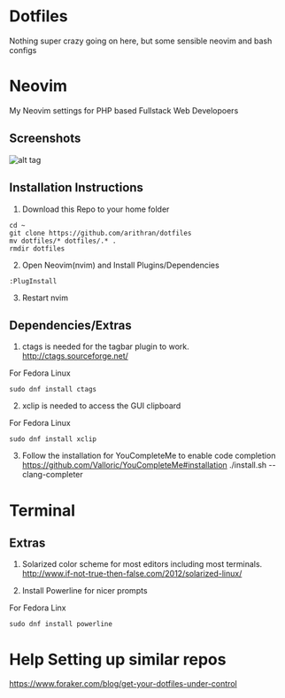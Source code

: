 # Dotfiles
Nothing super crazy going on here, but some sensible neovim and bash configs

# Neovim
My Neovim settings for PHP based Fullstack Web Developoers

## Screenshots
![alt tag](https://raw.githubusercontent.com/arithran/php-ide-vim/master/screenshots/Screenshot1.png)


## Installation Instructions

1) Download this Repo to your home folder
```
cd ~
git clone https://github.com/arithran/dotfiles
mv dotfiles/* dotfiles/.* .
rmdir dotfiles
```

2) Open Neovim(nvim) and Install Plugins/Dependencies 
```
:PlugInstall
```

3) Restart nvim

## Dependencies/Extras
1) ctags is needed for the tagbar plugin to work.
http://ctags.sourceforge.net/

For Fedora Linux
```
sudo dnf install ctags
```

2) xclip is needed to access the GUI clipboard

For Fedora Linux
```
sudo dnf install xclip
```

3) Follow the installation for YouCompleteMe to enable code completion
https://github.com/Valloric/YouCompleteMe#installation
./install.sh --clang-completer

# Terminal

## Extras

1) Solarized color scheme for most editors including most terminals.
http://www.if-not-true-then-false.com/2012/solarized-linux/

2) Install Powerline for nicer prompts

For Fedora Linx
```
sudo dnf install powerline
```

# Help Setting up similar repos
https://www.foraker.com/blog/get-your-dotfiles-under-control
